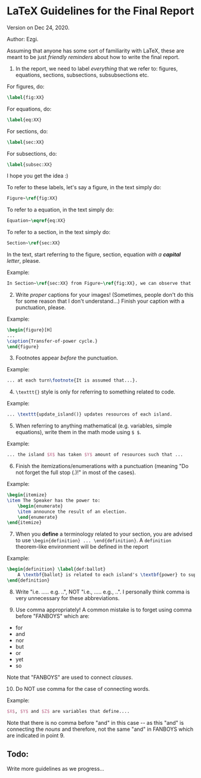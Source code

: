 # LaTeX Guidelines for the Final Report
Version on Dec 24, 2020.

Author: Ezgi.

Assuming that anyone has some sort of familiarity with LaTeX, these are meant to be just *friendly reminders* about how to write the final report.

1. In the report, we need to label *everything* that we refer to: figures, equations, sections, subsections, subsubsections etc. 

For figures, do:
```tex
\label{fig:XX}
```
For equations, do:
```tex
\label{eq:XX}
```
For sections, do:
```tex
\label{sec:XX}
```
For subsections, do:
```tex
\label{subsec:XX}
```
I hope you get the idea :)

To refer to these labels, let's say a figure, in the text simply do:
```tex
Figure~\ref{fig:XX}
```

To refer to a equation, in the text simply do:
```tex
Equation~\eqref{eq:XX}
```

To refer to a section, in the text simply do:
```tex
Section~\ref{sec:XX}
```

In the text, start referring to the figure, section, equation *with a **capital** letter*, please.

Example: 

```tex
In Section~\ref{sec:XX} from Figure~\ref{fig:XX}, we can observe that ...
```

2. Write *proper* captions for your images! (Sometimes, people don't do this for some reason that I don't understand...)  Finish your caption with a punctuation, please.

Example:
```tex
\begin{figure}[H]
...
\caption{Transfer-of-power cycle.}
\end{figure}
```

3. Footnotes appear *before* the punctuation.

Example:
```tex
... at each turn\footnote{It is assumed that...}.
```

4. `\texttt{}` style is only for referring to something related to code.

Example:
```tex
... \texttt{update_island()} updates resources of each island.
```

5. When referring to anything mathematical (e.g. variables, simple equations), write them in the math mode using `$ $`.

Example:
```tex
... the island $X$ has taken $Y$ amount of resources such that ...
```

6. Finish the itemizations/enumerations with a punctuation (meaning "Do not forget the full stop (.)!" in most of the cases).

Example:
```tex
\begin{itemize}
\item The Speaker has the power to:
    \begin{enumerate}
    \item announce the result of an election.
    \end{enumerate}
\end{itemize}
```

7. When you **define** a terminology related to your section, you are advised to use `\begin{definition} ... \end{definition}`. A `definition` theorem-like environment will be defined in the report

Example:
```tex
\begin{definition} \label{def:ballot}
    A \textbf{ballot} is related to each island's \textbf{power} to support or disagree with the rule specified in the vote called by the President. 
\end{definition}
```

8. Write "i.e. ..... e.g. ..", NOT "i.e., ..... e.g., ..". I personally think comma is very unnecessary for these abbreviations.

9. Use comma appropriately! A common mistake is to forget using comma before "FANBOYS" which are:
- for
- and
- nor
- but
- or
- yet
- so

Note that "FANBOYS" are used to connect *clauses*. 

10. Do NOT use comma for the case of connecting words.

Example:
```tex
$X$, $Y$ and $Z$ are variables that define....
```
Note that there is no comma before "and" in this case -- as this "and" is connecting the *nouns* and therefore, not the same "and" in FANBOYS which are indicated in point 9. 


## Todo:
Write more guidelines as we progress...